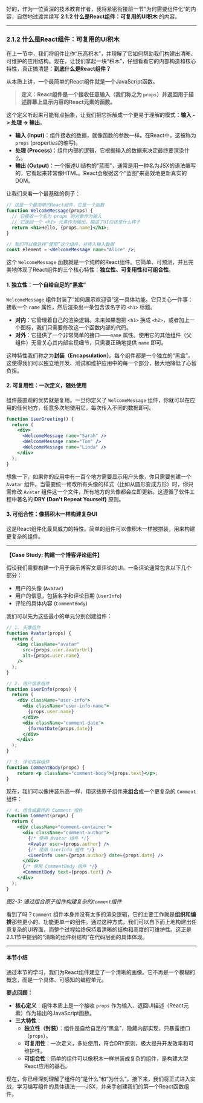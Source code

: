 好的，作为一位资深的技术教育作者，我将紧密衔接前一节“为何需要组件化”的内容，自然地过渡并续写 **2.1.2 什么是React组件：可复用的UI积木** 的内容。

---

### 2.1.2 什么是React组件：可复用的UI积木

在上一节中，我们将组件比作“乐高积木”，并理解了它如何帮助我们构建出清晰、可维护的应用结构。现在，让我们拿起一块“积木”，仔细看看它的内部构造和核心特性，真正搞清楚：**到底什么是React组件？**

从本质上讲，一个最简单的React组件就是一个JavaScript函数。

> **定义：React组件是一个接收任意输入（我们称之为 `props`）并返回用于描述屏幕上显示内容的React元素的函数。**

这个定义听起来可能有点抽象，让我们把它拆解成一个更易于理解的模式：**输入 -> 处理 -> 输出**。

*   **输入 (Input)**：组件接收的数据，就像函数的参数一样。在React中，这被称为 `props` (properties的缩写)。
*   **处理 (Process)**：组件内部的逻辑，它根据输入的数据来决定最终要渲染什么。
*   **输出 (Output)**：一个描述UI结构的“蓝图”，通常是用一种名为JSX的语法编写的，它看起来非常像HTML。React会根据这个“蓝图”来高效地更新真实的DOM。

让我们来看一个最基础的例子：

```jsx
// 这是一个最简单的React组件，它是一个函数
function WelcomeMessage(props) {
  // 它接收一个名为 props 的对象作为输入
  // 它返回一个 <h1> 元素作为输出，描述了UI应该是什么样子
  return <h1>Hello, {props.name}</h1>;
}

// 我们可以像这样“使用”这个组件，并传入输入数据
const element = <WelcomeMessage name="Alice" />;
```

这个 `WelcomeMessage` 函数就是一个纯粹的React组件。它简单、可预测，并且完美地体现了React组件的三个核心特性：**独立性、可复用性**和**可组合性**。

#### 1. 独立性：一个自给自足的“黑盒”

`WelcomeMessage` 组件封装了“如何展示欢迎语”这一具体功能。它只关心一件事：接收一个 `name` 属性，然后渲染出一条包含该名字的 `<h1>` 标题。

*   **对内**：它管理着自己的渲染逻辑。未来如果想把 `<h1>` 换成 `<h2>`，或者加上一个图标，我们只需要修改这一个函数内部的代码。
*   **对外**：它提供了一个非常简单的接口——`name` 属性。使用它的其他组件（父组件）无需关心其内部实现细节，只需要正确地提供 `name` 即可。

这种特性我们称之为**封装（Encapsulation）**。每个组件都是一个独立的“黑盒”，这使得我们可以独立地开发、测试和维护应用中的每一个部分，极大地降低了心智负担。

#### 2. 可复用性：一次定义，随处使用

组件最直观的优势就是复用。一旦你定义了 `WelcomeMessage` 组件，你就可以在应用的任何地方，任意多次地使用它，每次传入不同的数据即可。

```jsx
function UserGreeting() {
  return (
    <div>
      <WelcomeMessage name="Sarah" />
      <WelcomeMessage name="Tom" />
      <WelcomeMessage name="Linda" />
    </div>
  );
}
```

想象一下，如果你的应用中有一百个地方需要显示用户头像，你只需要创建一个 `Avatar` 组件。当需要统一修改所有头像的样式（比如从圆形变成方形）时，你只需修改 `Avatar` 组件这一个文件，所有地方的头像都会立即更新。这遵循了软件工程中著名的 **DRY (Don't Repeat Yourself)** 原则。

#### 3. 可组合性：像搭积木一样构建复杂UI

这是React组件化最具威力的特性。简单的组件可以像积木一样被拼装，用来构建更复杂的组件。

***

**【Case Study: 构建一个博客评论组件】**

假设我们需要构建一个用于展示博客文章评论的UI。一条评论通常包含以下几个部分：
*   用户的头像 (`Avatar`)
*   用户的信息，包括名字和评论日期 (`UserInfo`)
*   评论的具体内容 (`CommentBody`)

我们可以先为这些最小的单元分别创建组件：

```jsx
// 1. 头像组件
function Avatar(props) {
  return (
    <img className="avatar"
      src={props.user.avatarUrl}
      alt={props.user.name}
    />
  );
}

// 2. 用户信息组件
function UserInfo(props) {
  return (
    <div className="user-info">
      <div className="user-info-name">
        {props.user.name}
      </div>
      <div className="comment-date">
        {formatDate(props.date)}
      </div>
    </div>
  );
}

// 3. 评论内容组件
function CommentBody(props) {
    return <p className="comment-body">{props.text}</p>;
}
```

现在，我们可以像拼装乐高一样，用这些原子组件来**组合**成一个更复杂的 `Comment` 组件：

```jsx
// 4. 组合成最终的 Comment 组件
function Comment(props) {
  return (
    <div className="comment-container">
      <div className="comment-author">
        {/* 使用 Avatar 组件 */}
        <Avatar user={props.author} />
        {/* 使用 UserInfo 组件 */}
        <UserInfo user={props.author} date={props.date} />
      </div>
      {/* 使用 CommentBody 组件 */}
      <CommentBody text={props.text} />
    </div>
  );
}
```
*图2-3: 通过组合原子组件构建复杂的`Comment`组件*

看到了吗？`Comment` 组件本身并没有太多的渲染逻辑，它的主要工作就是**组织和编排**那些更小的、功能更单一的组件。通过这种方式，我们可以自下而上地构建出任意复杂的UI界面，而整个过程始终保持着清晰的结构和高度的可维护性。这正是2.1.1节中提到的“清晰的组件树结构”在代码层面的具体体现。

---

#### 本节小结

通过本节的学习，我们为React组件建立了一个清晰的画像。它不再是一个模糊的概念，而是一个具体、可感知的编程单元。

**要点回顾：**

*   **核心定义**：组件本质上是一个接收 `props` 作为输入、返回UI描述（React元素）作为输出的JavaScript函数。
*   **三大特性**：
    *   **独立性（封装）**：组件是自给自足的“黑盒”，隐藏内部实现，只暴露接口（`props`）。
    *   **可复用性**：一次定义，多处使用，符合DRY原则，极大提升开发效率和可维护性。
    *   **可组合性**：简单的组件可以像积木一样拼装成复杂的组件，是构建大型React应用的基石。

现在，你已经深刻理解了组件的“是什么”和“为什么”。接下来，我们将正式进入实战，学习编写组件的具体语法——JSX，并亲手创建我们的第一个React函数组件。